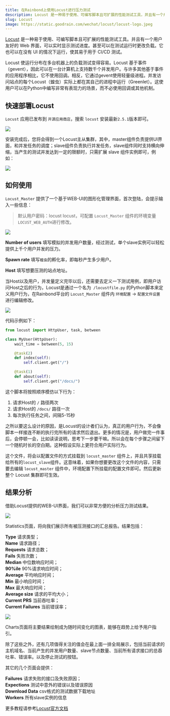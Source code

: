 ```yaml
---
title: 在Rainbond上使用Locust进行压力测试
description: Locust 是一种易于使用、可编写脚本且可扩展的性能测试工具，并且有一个用户友好的 Web 界面，可以实时显示测试进度
slug: Locust
image: https://static.goodrain.com/wechat/locust/locust-logo.jpeg
---
```


[Locust](https://locust.io) 是一种易于使用、可编写脚本且可扩展的性能测试工具。并且有一个用户友好的 Web 界面，可以实时显示测试进度。甚至可以在测试运行时更改负载。它也可以在没有 UI 的情况下运行，使其易于用于 CI/CD 测试。

Locust 使运行分布在多台机器上的负载测试变得容易。Locust 基于事件（gevent），因此可以在一台计算机上支持数千个并发用户。与许多其他基于事件的应用程序相比，它不使用回调。相反，它通过gevent使用轻量级进程。并发访问站点的每个Locust（蝗虫）实际上都在其自己的进程中运行（Greenlet）。这使用户可以在Python中编写非常有表现力的场景，而不必使用回调或其他机制。

## 快速部署Locust

`Locust` 应用已发布到 `开源应用商店`，搜索 `locust` 安装最新`2.5.1`版本即可。

![](https://static.goodrain.com/wechat/locust/install-locust.png)

安装完成后，您将会得到一个Locust主从集群，其中，master组件负责提供UI界面，和并发任务的调度；slave组件负责执行并发任务，slave组件同时支持横向伸缩，当产生的测试并发达到一定的限额时，只需扩展 slave 组件实例即可，例如：

![](https://static.goodrain.com/wechat/locust/tp.png)

## 如何使用

`Locust_Master` 提供了一个基于WEB-UI的图形化管理界面，首次登陆，会提示输入一些信息：

> 默认用户密码：locust locust，可配置 `Locust_Master` 组件的环境变量 `LOCUST_WEB_AUTH`进行修改。

![](https://static.goodrain.com/wechat/locust/locust-index.png)

**Number of users** 填写模拟的并发用户数量，经过测试，单个slave实例可以轻松提供上千个用户并发的压力。

**Spawn rate** 填写`蝗虫`的孵化率，即每秒产生多少用户。

**Host** 填写想要压测的站点地址。

当Host以及用户，并发量定义完毕以后，还需要去定义一下测试用例，即用户访问Host之后的行为，Locust是通过一个名为` /locustfile.py` 的Python脚本来定义用户行为，在Rainbond平台的 `Locust_Master` 组件内 `环境配置` -> `配置文件设置` 进行编辑修改。

![](https://static.goodrain.com/wechat/locust/locustfile.png)

代码示例如下：

```python
from locust import HttpUser, task, between

class MyUser(HttpUser):
    wait_time = between(5, 15)

    @task(2)
    def index(self):
        self.client.get("/")

    @task(1)
    def about(self):
        self.client.get("/docs/")
```

这个脚本将按照顺序模仿以下行为：

1. 请求Host的 `/` 路径两次
2. 请求Host的 `/docs/` 路径一次
3. 每次执行任务之间，间隔5-15秒

之所以要这么设计的原因，是Locust的设计者们认为，真正的用户行为，不会像脚本一样接连不断的执行完所有的请求然后退出。更多的情况是，用户做完一件事后，会停顿一会，比如读读说明，思考下一步要干嘛。所以会在每个步骤之间留下一个随机时长的空白期。这种假设实际上更符合用户实际行为。

这个文件，将会以配置文件的方式挂载到 `locust_master` 组件上，并且共享挂载给所有的`locust_slave`组件。这意味着，如果你想要更改这个文件的内容，只需要去编辑 `locust_master` 组件中，环境配置下所挂载的配置文件即可。然后更新整个 Locust 集群即可生效。

## 结果分析

借助Locust提供的WEB-UI界面，我们可以非常方便的分析压力测试结果。

![](https://static.goodrain.com/wechat/locust/locust-result.png)

Statistics页面，将向我们展示所有被压测接口的汇总报告。结果包括：

**Type** 请求类型；\
**Name** 请求路径；\
**Requests** 请求总数；\
**Fails** 失败次数；\
**Median** 中位数响应时间；\
**90%ile** 90%请求响应时间；\
**Average** 平均响应时间；\
**Min** 最小响应时间；\
**Max** 最大响应时间；\
**Average size** 请求的平均大小；\
**Current PRS** 当前吞吐率；\
**Current Failures** 当前错误率；

![](https://static.goodrain.com/wechat/locust/locust-charts.png)

Charts页面将主要结果绘制成为随时间变化的图表，能够在趋势上给予用户指引。

除了这些之外，还有几项值得关注的值会在最上面一排全局展示，包括当前请求的主机域名、当前产生的并发用户数量、slave节点数量、当前所有请求接口的总吞吐率、错误率。以及停止测试的按钮。

其它的几个页面会提供：

**Failures** 请求失败的接口及失败原因；\
**Expections** 测试中意外的错误以及错误原因\
**Download Data** csv格式的测试数据下载地址\
**Workers** 所有slave实例的信息

更多教程请参考[Locust官方文档](http://docs.locust.io/en/stable/what-is-locust.html)
